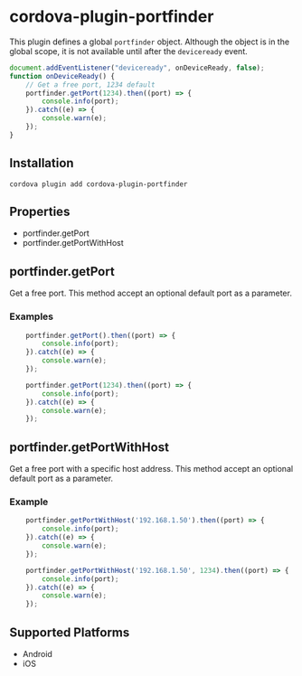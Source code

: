 # cordova-plugin-portfinder

This plugin defines a global `portfinder` object.
Although the object is in the global scope, it is not available until after the `deviceready` event.

```js
document.addEventListener("deviceready", onDeviceReady, false);
function onDeviceReady() {
    // Get a free port, 1234 default
    portfinder.getPort(1234).then((port) => {
        console.info(port);
    }).catch((e) => {
        console.warn(e);
    });
}
```

## Installation

    cordova plugin add cordova-plugin-portfinder

## Properties

- portfinder.getPort
- portfinder.getPortWithHost

## portfinder.getPort

Get a free port. 
This method accept an optional default port as a parameter.

### Examples

```js
    portfinder.getPort().then((port) => {
        console.info(port);
    }).catch((e) => {
        console.warn(e);
    });

    portfinder.getPort(1234).then((port) => {
        console.info(port);
    }).catch((e) => {
        console.warn(e);
    });
```

## portfinder.getPortWithHost

Get a free port with a specific host address.
This method accept an optional default port as a parameter.

### Example

```js
    portfinder.getPortWithHost('192.168.1.50').then((port) => {
        console.info(port);
    }).catch((e) => {
        console.warn(e);
    });

    portfinder.getPortWithHost('192.168.1.50', 1234).then((port) => {
        console.info(port);
    }).catch((e) => {
        console.warn(e);
    });
```

## Supported Platforms

- Android
- iOS
